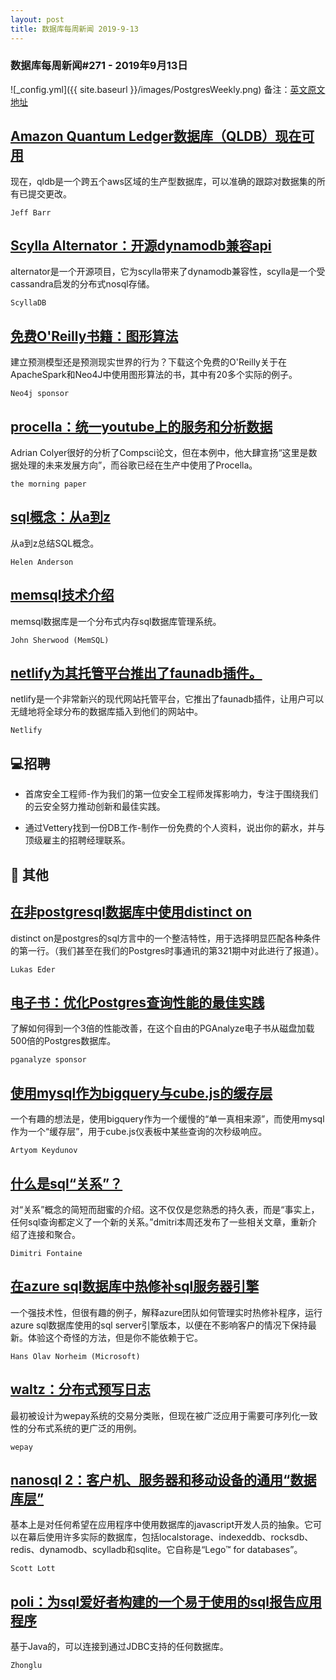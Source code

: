 ```yaml
---
layout: post
title: 数据库每周新闻 2019-9-13
---
```

### 数据库每周新闻#271 - 2019年9月13日
![_config.yml]({{ site.baseurl }}/images/PostgresWeekly.png)
备注：[英文原文地址](https://dbweekly.com/issues/271)


## [Amazon Quantum Ledger数据库（QLDB）现在可用](https://dbweekly.com/link/74342/web)
现在，qldb是一个跨五个aws区域的生产型数据库，可以准确的跟踪对数据集的所有已提交更改。

`Jeff Barr`


## [Scylla Alternator：开源dynamodb兼容api](https://dbweekly.com/link/74343/web)
alternator是一个开源项目，它为scylla带来了dynamodb兼容性，scylla是一个受cassandra启发的分布式nosql存储。

`ScyllaDB`


## [免费O'Reilly书籍：图形算法](https://dbweekly.com/link/74345/web)
建立预测模型还是预测现实世界的行为？下载这个免费的O'Reilly关于在ApacheSpark和Neo4J中使用图形算法的书，其中有20多个实际的例子。

`Neo4j sponsor`


## [procella：统一youtube上的服务和分析数据](https://dbweekly.com/link/74346/web)
Adrian Colyer很好的分析了Compsci论文，但在本例中，他大肆宣扬“这里是数据处理的未来发展方向”，而谷歌已经在生产中使用了Procella。

`the morning paper`


## [sql概念：从a到z](https://dbweekly.com/link/74347/web)
从a到z总结SQL概念。

`Helen Anderson`


## [memsql技术介绍](https://dbweekly.com/link/74348/web)
memsql数据库是一个分布式内存sql数据库管理系统。

`John Sherwood (MemSQL)`


## [netlify为其托管平台推出了faunadb插件。](https://dbweekly.com/link/74349/web)
netlify是一个非常新兴的现代网站托管平台，它推出了faunadb插件，让用户可以无缝地将全球分布的数据库插入到他们的网站中。

`Netlify`
## 💻招聘


- 首席安全工程师-作为我们的第一位安全工程师发挥影响力，专注于围绕我们的云安全努力推动创新和最佳实践。


- 通过Vettery找到一份DB工作-制作一份免费的个人资料，说出你的薪水，并与顶级雇主的招聘经理联系。

## 📒 其他


## [在非postgresql数据库中使用distinct on](https://dbweekly.com/link/74352/web)
distinct on是postgres的sql方言中的一个整洁特性，用于选择明显匹配各种条件的第一行。（我们甚至在我们的Postgres时事通讯的第321期中对此进行了报道）。

`Lukas Eder`




## [电子书：优化Postgres查询性能的最佳实践](https://dbweekly.com/link/74354/web)
了解如何得到一个3倍的性能改善，在这个自由的PGAnalyze电子书从磁盘加载500倍的Postgres数据库。

`pganalyze sponsor`




## [使用mysql作为bigquery与cube.js的缓存层](https://dbweekly.com/link/74355/web)
一个有趣的想法是，使用bigquery作为一个缓慢的“单一真相来源”，而使用mysql作为一个“缓存层”，用于cube.js仪表板中某些查询的次秒级响应。

`Artyom Keydunov`




## [什么是sql“关系”？](https://dbweekly.com/link/74356/web)
对“关系”概念的简短而甜蜜的介绍。这不仅仅是您熟悉的持久表，而是“事实上，任何sql查询都定义了一个新的关系。”dmitri本周还发布了一些相关文章，重新介绍了连接和聚合。

`Dimitri Fontaine`




## [在azure sql数据库中热修补sql服务器引擎](https://dbweekly.com/link/74358/web)
一个强技术性，但很有趣的例子，解释azure团队如何管理实时热修补程序，运行azure sql数据库使用的sql server引擎版本，以便在不影响客户的情况下保持最新。体验这个奇怪的方法，但是你不能依赖于它。

`Hans Olav Norheim (Microsoft)`




## [waltz：分布式预写日志](https://dbweekly.com/link/74359/web)
最初被设计为wepay系统的交易分类账，但现在被广泛应用于需要可序列化一致性的分布式系统的更广泛的用例。

`wepay`




## [nanosql 2：客户机、服务器和移动设备的通用“数据库层”](https://dbweekly.com/link/74360/web)
基本上是对任何希望在应用程序中使用数据库的javascript开发人员的抽象。它可以在幕后使用许多实际的数据库，包括localstorage、indexeddb、rocksdb、redis、dynamodb、scylladb和sqlite。它自称是“Lego™ for databases”。

`Scott Lott`




## [poli：为sql爱好者构建的一个易于使用的sql报告应用程序](https://dbweekly.com/link/74361/web)
基于Java的，可以连接到通过JDBC支持的任何数据库。

`Zhonglu`


